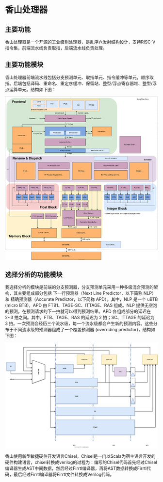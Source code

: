 # 香山处理器
## 主要功能

香山处理器是一个开源的工业级别处理器，是乱序六发射结构设计，支持RISC-V指令集，前端流水线负责取指，后端流水线负责处理。

## 主要功能模块

香山处理器前端流水线包括分支预测单元、取指单元、指令缓冲等单元，顺序取指。后端包括译码、重命名、重定序缓冲、保留站、整型/浮点寄存器堆、整型/浮点运算单元。结构如下图：

![xs-arch-nanhu](./img/xs-arch-nanhu.svg)

## 选择分析的功能模块

我选择分析的模块是前端的分支预测器，分支预测单元采用一种多级混合预测的架构，其主要组成部分包括 下一行预测器（Next Line Predictor，以下简称 NLP）和 精确预测器（Accurate Predictor，以下简称 APD）。其中，NLP 是一个 uBTB (micro BTB)，APD 由 FTB1、TAGE-SC、ITTAGE、RAS 组成。NLP 提供无空泡的预测，在预测请求的下一拍就可以得到预测结果。APD 各组成部分的延迟在 2~3 拍之间。其中，FTB、TAGE、RAS 的延迟为 2 拍；SC、ITTAGE 的延迟为 3 拍。一次预测会经历三个流水级，每一个流水级都会产生新的预测内容。这些分布于不同流水级的预测器组成了一个覆盖预测器 (overriding predictor)，结构如下图：

![xs-arch-nanhu](./img/bpu.svg)

香山使用新型敏捷硬件开发语言Chisel，Chisel是一门以Scala为宿主语言开发的硬件构建语言，chisel转换成verilog的过程为：编写的Chisel代码首先经过Chisel编译器生成AST中间数据，然后经过Firrtl编译器，再将AST数据转换成Firrtl代码，最后经过Firrtl编译器将Firrtl文件转换成Verilog代码。